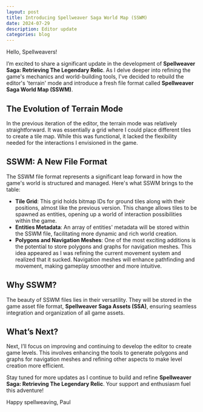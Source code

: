 ```yaml
---
layout: post
title: Introducing Spellweaver Saga World Map (SSWM)
date: 2024-07-29
description: Editor update
categories: blog
---
```


Hello, Spellweavers!

I’m excited to share a significant update in the development of **Spellweaver Saga: Retrieving The Legendary Relic**. 
As I delve deeper into refining the game's mechanics and world-building tools, I've decided to rebuild the editor's 'terrain' 
mode and introduce a fresh file format called **Spellweaver Saga World Map (SSWM)**.

## The Evolution of Terrain Mode

In the previous iteration of the editor, the terrain mode was relatively straightforward. It was essentially a grid where I 
could place different tiles to create a tile map. While this was functional, it lacked the flexibility needed for the 
interactions I envisioned in the game.

## SSWM: A New File Format

The SSWM file format represents a significant leap forward in how the game's world is structured and managed. Here's what SSWM brings to the table:

- **Tile Grid**: This grid holds bitmap IDs for ground tiles along with their positions, almost like the previous version. 
  This change allows tiles to be spawned as entities, opening up a world of interaction possibilities within the game.
- **Entities Metadata**: An array of entities' metadata will be stored within the SSWM file, facilitating more dynamic and rich world creation.
- **Polygons and Navigation Meshes**: One of the most exciting additions is the potential to store polygons and graphs for navigation meshes. 
  This idea appeared as I was refining the current movement system and realized that it sucked. Navigation meshes will enhance pathfinding and 
  movement, making gameplay smoother and more intuitive.

## Why SSWM?

The beauty of SSWM files lies in their versatility. They will be stored in the game asset file format, **Spellweaver Saga Assets (SSA)**, 
ensuring seamless integration and organization of all game assets.

## What’s Next?

Next, I’ll focus on improving and continuing to develop the editor to create game levels. This involves enhancing the tools to generate polygons 
and graphs for navigation meshes and refining other aspects to make level creation more efficient.

Stay tuned for more updates as I continue to build and refine **Spellweaver Saga: Retrieving The Legendary Relic**. 
Your support and enthusiasm fuel this adventure!

Happy spellweaving,
Paul
